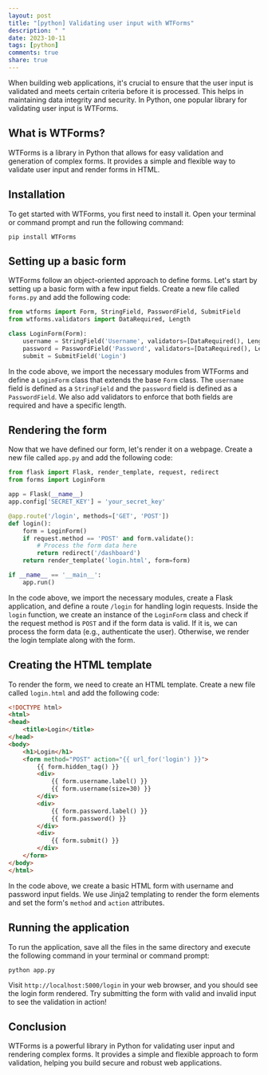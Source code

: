 ```yaml
---
layout: post
title: "[python] Validating user input with WTForms"
description: " "
date: 2023-10-11
tags: [python]
comments: true
share: true
---
```


When building web applications, it's crucial to ensure that the user input is validated and meets certain criteria before it is processed. This helps in maintaining data integrity and security. In Python, one popular library for validating user input is WTForms.

## What is WTForms?

WTForms is a library in Python that allows for easy validation and generation of complex forms. It provides a simple and flexible way to validate user input and render forms in HTML.

## Installation

To get started with WTForms, you first need to install it. Open your terminal or command prompt and run the following command:

```shell
pip install WTForms
```

## Setting up a basic form

WTForms follow an object-oriented approach to define forms. Let's start by setting up a basic form with a few input fields. Create a new file called `forms.py` and add the following code:

```python
from wtforms import Form, StringField, PasswordField, SubmitField
from wtforms.validators import DataRequired, Length

class LoginForm(Form):
    username = StringField('Username', validators=[DataRequired(), Length(min=4, max=20)])
    password = PasswordField('Password', validators=[DataRequired(), Length(min=6, max=20)])
    submit = SubmitField('Login')
```

In the code above, we import the necessary modules from WTForms and define a `LoginForm` class that extends the base `Form` class. The `username` field is defined as a `StringField` and the `password` field is defined as a `PasswordField`. We also add validators to enforce that both fields are required and have a specific length.

## Rendering the form

Now that we have defined our form, let's render it on a webpage. Create a new file called `app.py` and add the following code:

```python
from flask import Flask, render_template, request, redirect
from forms import LoginForm

app = Flask(__name__)
app.config['SECRET_KEY'] = 'your_secret_key'

@app.route('/login', methods=['GET', 'POST'])
def login():
    form = LoginForm()
    if request.method == 'POST' and form.validate():
        # Process the form data here
        return redirect('/dashboard')
    return render_template('login.html', form=form)

if __name__ == '__main__':
    app.run()
```

In the code above, we import the necessary modules, create a Flask application, and define a route `/login` for handling login requests. Inside the `login` function, we create an instance of the `LoginForm` class and check if the request method is `POST` and if the form data is valid. If it is, we can process the form data (e.g., authenticate the user). Otherwise, we render the login template along with the form.

## Creating the HTML template

To render the form, we need to create an HTML template. Create a new file called `login.html` and add the following code:

```html
<!DOCTYPE html>
<html>
<head>
    <title>Login</title>
</head>
<body>
    <h1>Login</h1>
    <form method="POST" action="{{ url_for('login') }}">
        {{ form.hidden_tag() }}
        <div>
            {{ form.username.label() }}
            {{ form.username(size=30) }}
        </div>
        <div>
            {{ form.password.label() }}
            {{ form.password() }}
        </div>
        <div>
            {{ form.submit() }}
        </div>
    </form>
</body>
</html>
```

In the code above, we create a basic HTML form with username and password input fields. We use Jinja2 templating to render the form elements and set the form's `method` and `action` attributes.

## Running the application

To run the application, save all the files in the same directory and execute the following command in your terminal or command prompt:

```shell
python app.py
```

Visit `http://localhost:5000/login` in your web browser, and you should see the login form rendered. Try submitting the form with valid and invalid input to see the validation in action!

## Conclusion

WTForms is a powerful library in Python for validating user input and rendering complex forms. It provides a simple and flexible approach to form validation, helping you build secure and robust web applications.